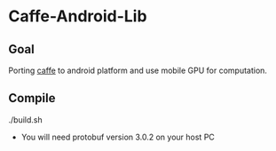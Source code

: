 Caffe-Android-Lib
===============
## Goal

Porting [caffe](https://github.com/BVLC/caffe) to android platform and use mobile GPU for computation.

## Compile

./build.sh

- You will need protobuf version 3.0.2 on your host PC
